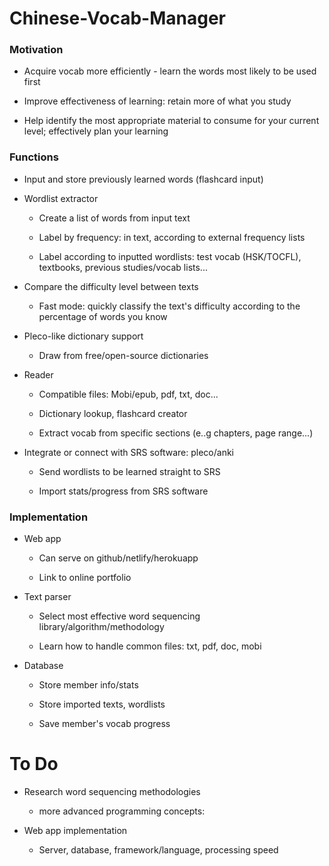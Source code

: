 # Chinese-Vocab-Manager

### Motivation

-   Acquire vocab more efficiently - learn the words most likely to be used first

-   Improve effectiveness of learning: retain more of what you study

-   Help identify the most appropriate material to consume for your current level; effectively plan your learning

### Functions

-   Input and store previously learned words (flashcard input)

-   Wordlist extractor

    -   Create a list of words from input text

    -   Label by frequency: in text, according to external frequency lists

    -   Label according to inputted wordlists: test vocab (HSK/TOCFL), textbooks, previous studies/vocab lists...

-   Compare the difficulty level between texts

    -   Fast mode: quickly classify the text's difficulty according to the percentage of words you know

-   Pleco-like dictionary support

    -   Draw from free/open-source dictionaries

-   Reader

    -   Compatible files: Mobi/epub, pdf, txt, doc...

    -   Dictionary lookup, flashcard creator

    -   Extract vocab from specific sections (e..g chapters, page range...)

-   Integrate or connect with SRS software: pleco/anki

    -   Send wordlists to be learned straight to SRS

    -   Import stats/progress from SRS software

### Implementation

-   Web app

    -   Can serve on github/netlify/herokuapp

    -   Link to online portfolio

-   Text parser

    -   Select most effective word sequencing library/algorithm/methodology

    -   Learn how to handle common files: txt, pdf, doc, mobi

-   Database

    -   Store member info/stats

    -   Store imported texts, wordlists

    -   Save member's vocab progress

To Do
=====

-   Research word sequencing methodologies

    -   more advanced programming concepts: 

-   Web app implementation

    -   Server, database, framework/language, processing speed
